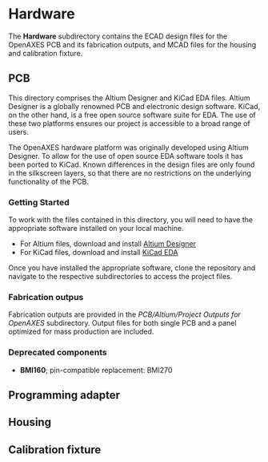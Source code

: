 # Hardware

The **Hardware** subdirectory contains the ECAD design files for the OpenAXES PCB and its fabrication outputs, and MCAD files for the housing and calibration fixture.

## PCB

This directory comprises the Altium Designer and KiCad EDA files. 
Altium Designer is a globally renowned PCB and electronic design software. 
KiCad, on the other hand, is a free open source software suite for EDA. 
The use of these two platforms ensures our project is accessible to a broad range of users.

The OpenAXES hardware platform was originally developed using Altium Designer.
To allow for the use of open source EDA software tools it has been ported to KiCad.
Known differences in the design files are only found in the silkscreen layers, so that there are no restrictions on the underlying functionality of the PCB.

### Getting Started

To work with the files contained in this directory, you will need to have the appropriate software installed on your local machine.

- For Altium files, download and install [Altium Designer](https://www.altium.com/)
- For KiCad files, download and install [KiCad EDA](https://www.kicad.org/)

Once you have installed the appropriate software, clone the repository and navigate to the respective subdirectories to access the project files.

### Fabrication outpus

Fabrication outputs are provided in the _PCB/Altium/Project Outputs for OpenAXES_ subdirectory.
Output files for both single PCB and a panel optimized for mass production are included.
 
### Deprecated components

- **BMI160**; pin-compatible replacement: BMI270

## Programming adapter

## Housing

## Calibration fixture
